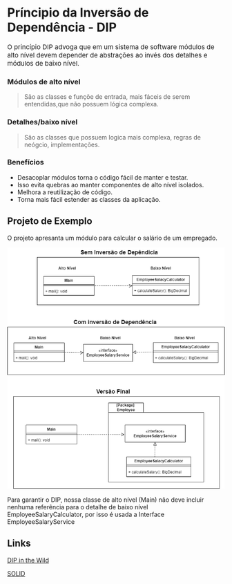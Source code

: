 # Príncipio da Inversão de Dependência - DIP

<span style="font-size:15px;">
O princípio DIP advoga que em um sistema de software módulos de alto nível devem depender de abstrações
ao invés dos detalhes e módulos de baixo nível.
</span>

### Módulos de alto nível
> São as classes e funçõe de entrada, mais fáceis de serem entendidas,que não possuem lógica complexa.

### Detalhes/baixo nível
> São as classes que possuem logica mais complexa, regras de neógcio, implementações.

### Benefícios
* Desacoplar módulos torna o código fácil de manter e testar.
* Isso evita quebras ao manter componentes de alto nível isolados.
* Melhora a reutilização de código.
* Torna mais fácil estender as classes da aplicação.

## Projeto de Exemplo
O projeto apresanta um módulo para calcular o salário de um empregado.

![alt text](model-pt.png)


Para garantir o DIP, nossa classe de alto nível (Main) não deve incluir nenhuma referência para o detalhe de baixo nível EmployeeSalaryCalculator, por isso é usada a Interface EmployeeSalaryService

## Links
[DIP in the Wild](https://martinfowler.com/articles/dipInTheWild.html)

[SOLID](https://en.wikipedia.org/wiki/SOLID)